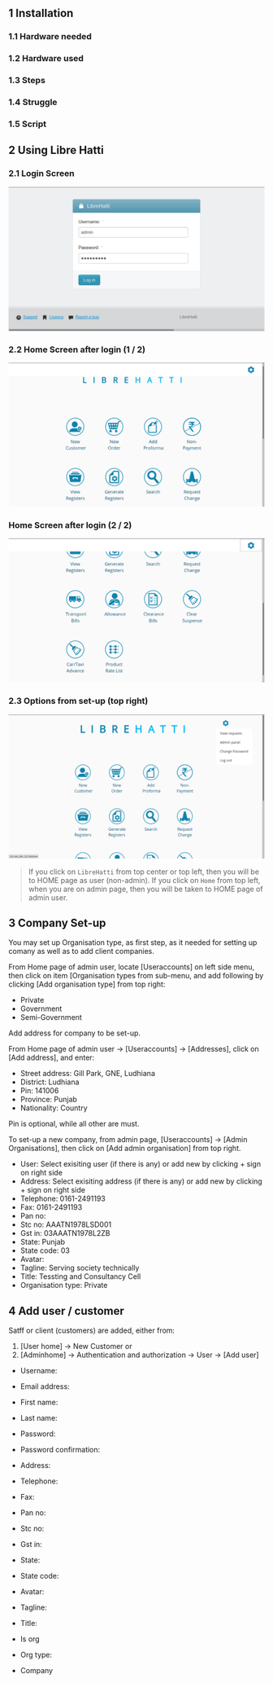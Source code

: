 ## 1 Installation

### 1.1 Hardware needed

### 1.2 Hardware used

### 1.3 Steps

### 1.4 Struggle

### 1.5 Script

## 2 Using Libre Hatti

### 2.1 Login Screen	

![Login Screen](LHui/A123645.png)

### 2.2 Home Screen after login (1 / 2)	

![Home Screen after login (1 / 2)](LHui/A123738.png)

### Home Screen after login (2 / 2)	

![Home Screen after login (2 / 2)](LHui/A123853.png)

### 2.3 Options from set-up (top right)	

![Options from set-up (top right)](LHui/A123918.png)

> If you click on `LibreHatti` from top center or top left, then you will be to HOME page as user (non-admin). If you click on `Home` from top left, when you are on admin page, then you will be taken to HOME page of admin user. 

## 3 Company Set-up

You may set up Organisation type, as first step, as it needed for setting up comany as well as to add client companies.

From Home page of admin user, locate [Useraccounts] on left side menu, then click on item [Organisation types from sub-menu, and add following by clicking [Add organisation type] from top right:

- Private
- Government
- Semi-Government

Add address for company to be set-up.

From Home page of admin user -> [Useraccounts] -> [Addresses], click on [Add address], and enter:

- Street address: Gill Park, GNE, Ludhiana
- District: Ludhiana
- Pin: 141006
- Province: Punjab
- Nationality: Country

Pin is optional, while all other are must.

To set-up a new company, from admin page, [Useraccounts] -> [Admin Organisations], then click on [Add admin organisation] from top right.

- User: Select exisiting user (if there is any) or add new by clicking + sign on right side
- Address: Select exisiting address (if there is any) or add new by clicking + sign on right side
- Telephone: 0161-2491193
- Fax: 0161-2491193
- Pan no: 
- Stc no: AAATN1978LSD001
- Gst in: 03AAATN1978L2ZB
- State: Punjab
- State code: 03
- Avatar:
- Tagline: Serving society technically
- Title: Tessting and Consultancy Cell
- Organisation type: Private

## 4 Add user / customer

Satff or client (customers) are added, either from:

1. [User home] -> New Customer or
2. [Adminhome] -> Authentication and authorization -> User -> [Add user]

- Username:
- Email address:
- First name:
- Last name:
- Password:
- Password confirmation:

- Address:
- Telephone:
- Fax:
- Pan no:
- Stc no:
- Gst in:
- State:
- State code:
- Avatar:
- Tagline:
- Title:
- Is org
- Org type:
- Company
